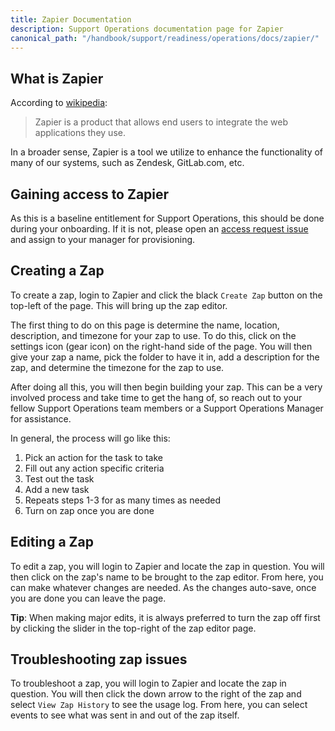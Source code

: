 ```yaml
---
title: Zapier Documentation
description: Support Operations documentation page for Zapier
canonical_path: "/handbook/support/readiness/operations/docs/zapier/"
---
```


## What is Zapier

According to [wikipedia](https://en.wikipedia.org/wiki/Zapier):

> Zapier is a product that allows end users to integrate the web applications
> they use.

In a broader sense, Zapier is a tool we utilize to enhance the functionality of
many of our systems, such as Zendesk, GitLab.com, etc.

## Gaining access to Zapier

As this is a baseline entitlement for Support Operations, this should be done
during your onboarding. If it is not, please open an
[access request issue](https://gitlab.com/gitlab-com/team-member-epics/access-requests/-/issues)
and assign to your manager for provisioning.

## Creating a Zap

To create a zap, login to Zapier and click the black `Create Zap` button on the
top-left of the page. This will bring up the zap editor.

The first thing to do on this page is determine the name, location, description,
and timezone for your zap to use. To do this, click on the settings icon (gear
icon) on the right-hand side of the page. You will then give your zap a name,
pick the folder to have it in, add a description for the zap, and determine the
timezone for the zap to use.

After doing all this, you will then begin building your zap. This can be a very
involved process and take time to get the hang of, so reach out to your fellow
Support Operations team members or a Support Operations Manager for assistance.

In general, the process will go like this:

1. Pick an action for the task to take
1. Fill out any action specific criteria
1. Test out the task
1. Add a new task
1. Repeats steps 1-3 for as many times as needed
1. Turn on zap once you are done

## Editing a Zap

To edit a zap, you will login to Zapier and locate the zap in question. You will
then click on the zap's name to be brought to the zap editor. From here, you can
make whatever changes are needed. As the changes auto-save, once you are done
you can leave the page.

**Tip**: When making major edits, it is always preferred to turn the zap off
first by clicking the slider in the top-right of the zap editor page.

## Troubleshooting zap issues

To troubleshoot a zap, you will login to Zapier and locate the zap in question.
You will then click the down arrow to the right of the zap and select
`View Zap History` to see the usage log. From here, you can select events to see
what was sent in and out of the zap itself.
